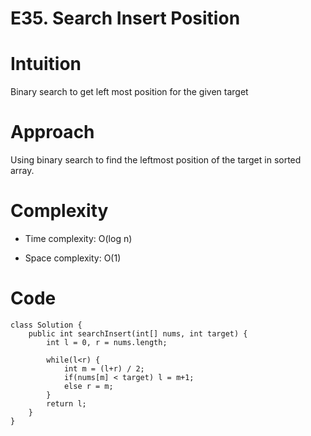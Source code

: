 # E35. Search Insert Position

# Intuition
<!-- Describe your first thoughts on how to solve this problem. -->
Binary search to get left most position for the given target

# Approach
<!-- Describe your approach to solving the problem. -->
Using binary search to find the leftmost position of the target in sorted array.

# Complexity
- Time complexity: O(log n)
<!-- Add your time complexity here, e.g. $$O(n)$$ -->

- Space complexity: O(1)
<!-- Add your space complexity here, e.g. $$O(n)$$ -->

# Code
```
class Solution {
    public int searchInsert(int[] nums, int target) {
        int l = 0, r = nums.length;

        while(l<r) {
            int m = (l+r) / 2;
            if(nums[m] < target) l = m+1;
            else r = m;
        }
        return l;
    }
}
```